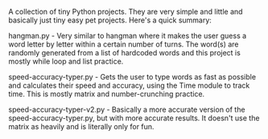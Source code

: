 A collection of tiny Python projects. They are very simple and little and basically just tiny easy pet projects. Here's a quick summary:

hangman.py - Very similar to hangman where it makes the user guess a word letter by letter within a certain number of turns. The word(s) are randomly generated from a list of hardcoded words and this project is mostly while loop and list practice.

speed-accuracy-typer.py - Gets the user to type words as fast as possible and calculates their speed and accuracy, using the Time module to track time. This is mostly matrix and number-crunching practice.

speed-accuracy-typer-v2.py - Basically a more accurate version of the speed-accuracy-typer.py, but with more accurate results. It doesn't use the matrix as heavily and is literally only for fun.

